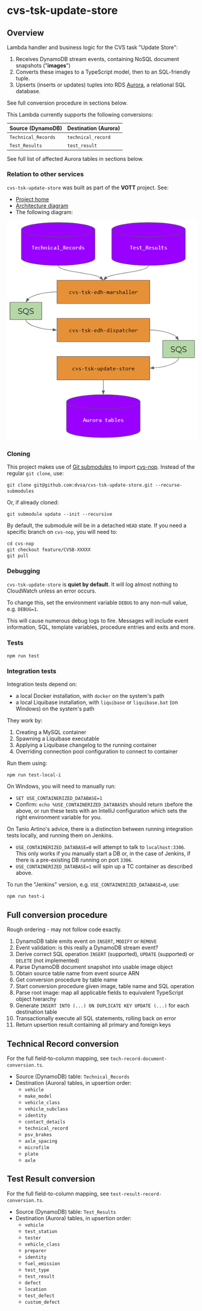 # cvs-tsk-update-store

## Overview
Lambda handler and business logic for the CVS task "Update Store":

1. Receives DynamoDB stream events, containing NoSQL document snapshots ("**images**")
2. Converts these images to a TypeScript model, then to an SQL-friendly tuple.
3. Upserts (inserts or updates) tuples into RDS [Aurora][aurora], a relational SQL database.

See full conversion procedure in sections below.

This Lambda currently supports the following conversions:

| Source (DynamoDB)   | Destination (Aurora) |
|---------------------|----------------------|
| `Technical_Records` | `technical_record`   |
| `Test_Results`      | `test_result`        |

See full list of affected Aurora tables in sections below.

### Relation to other services
`cvs-tsk-update-store` was built as part of the **VOTT** project. See:
* [Project home](https://wiki.dvsacloud.uk/display/HVT/Vehicle+Operator+Test+Transparency)
* [Architecture diagram](https://wiki.dvsacloud.uk/pages/viewpage.action?spaceKey=HVT&title=VOTT+Architecture)
* The following diagram:

![Summary Diagram](summary-diagram.png)

### Cloning
This project makes use of [Git submodules][git-submodules] to import [cvs-nop][cvs-nop]. Instead of the regular `git clone`, use:

```shell
git clone git@github.com:dvsa/cvs-tsk-update-store.git --recurse-submodules
```

Or, if already cloned:

```shell
git submodule update --init --recursive
```

By default, the submodule will be in a detached `HEAD` state. If you need a specific branch on `cvs-nop`, you will need to:

```shell
cd cvs-nop
git checkout feature/CVSB-XXXXX
git pull
```

### Debugging
`cvs-tsk-update-store` is **quiet by default**. It will log almost nothing to CloudWatch unless an error occurs.

To change this, set the environment variable `DEBUG` to any non-null value, e.g. `DEBUG=1`.

This will cause numerous debug logs to fire. Messages will include event information, SQL, template variables, procedure entries and exits and more.

### Tests
```shell
npm run test
```

### Integration tests
Integration tests depend on:
* a local Docker installation, with `docker` on the system's path
* a local Liquibase installation, with `liquibase` or `liquibase.bat` (on Windows) on the system's path

They work by:
1. Creating a MySQL container
2. Spawning a Liquibase executable
3. Applying a Liquibase changelog to the running container
4. Overriding connection pool configuration to connect to container

Run them using:
```shell
npm run test-local-i
```

On Windows, you will need to manually run:
* `SET USE_CONTAINERIZED_DATABASE=1`
* Confirm: `echo %USE_CONTAINERIZED_DATABASE%` should return `1`before the above, or run these tests with an IntelliJ configuration which sets the right environment variable for you.

On Tanio Artino's advice, there is a distinction between running integration tests locally, and running them on Jenkins.
* `USE_CONTAINERIZED_DATABASE=0` will attempt to talk to `localhost:3306`. This only works if you manually start a DB or, in the case of Jenkins, if there is a pre-existing DB running on port `3306`.
* `USE_CONTAINERIZED_DATABASE=1` will spin up a TC container as described above.

To run the "Jenkins" version, e.g. `USE_CONTAINERIZED_DATABASE=0`, use:
```shell
npm run test-i
```

## Full conversion procedure
Rough ordering - may not follow code exactly.

1. DynamoDB table emits event on `INSERT`, `MODIFY` or `REMOVE`
2. Event validation: is this really a DynamoDB stream event?
3. Derive correct SQL operation `INSERT` (supported), `UPDATE` (supported) or `DELETE` (not implemented)
4. Parse DynamoDB document snapshot into usable image object
5. Obtain source table name from event source ARN
6. Get conversion procedure by table name
7. Start conversion procedure given image, table name and SQL operation
8. Parse root image: map all applicable fields to equivalent TypeScript object hierarchy
9. Generate `INSERT INTO (...) ON DUPLICATE KEY UPDATE (...)` for each destination table
10. Transactionally execute all SQL statements, rolling back on error
11. Return upsertion result containing all primary and foreign keys

## Technical Record conversion
For the full field-to-column mapping, see `tech-record-document-conversion.ts`.

* Source (DynamoDB) table: `Technical_Records`
* Destination (Aurora) tables, in upsertion order:
  * `vehicle`
  * `make_model`
  * `vehicle_class`
  * `vehicle_subclass`
  * `identity`
  * `contact_details`
  * `technical_record`
  * `psv_brakes`
  * `axle_spacing`
  * `microfilm`
  * `plate`
  * `axle`

## Test Result conversion
For the full field-to-column mapping, see `test-result-record-conversion.ts`.

* Source (DynamoDB) table: `Test_Results`
* Destination (Aurora) tables, in upsertion order:
  * `vehicle`
  * `test_station`
  * `tester`
  * `vehicle_class`
  * `preparer`
  * `identity`
  * `fuel_emission`
  * `test_type`
  * `test_result`
  * `defect`
  * `location`
  * `test_defect`
  * `custom_defect`

[aurora]: https://aws.amazon.com/rds/aurora
[git-submodules]: https://git-scm.com/book/en/v2/Git-Tools-Submodules
[cvs-nop]: https://github.com/dvsa/cvs-nop
